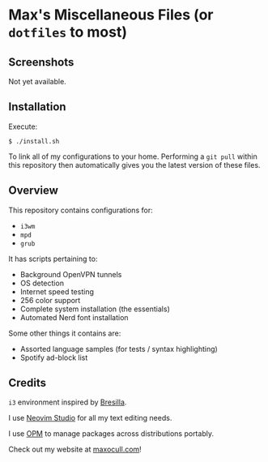 # Max's Miscellaneous Files (or `dotfiles` to most)
## Screenshots

Not yet available.

## Installation

Execute:
```
$ ./install.sh
```

To link all of my configurations to your home. Performing a `git pull` within
this repository then automatically gives you the latest version of these
files.

## Overview

This repository contains configurations for:
 - `i3wm`
 - `mpd`
 - `grub`

It has scripts pertaining to:
 - Background OpenVPN tunnels
 - OS detection
 - Internet speed testing
 - 256 color support
 - Complete system installation (the essentials)
 - Automated Nerd font installation

Some other things it contains are:
 - Assorted language samples (for tests / syntax highlighting)
 - Spotify ad-block list

## Credits

`i3` environment inspired by [Bresilla](https://github.com/bresilla/dotfiles/).

I use [Neovim Studio](https://github.com/Maxattax97/Neovim-Studio) for all my text editing needs.

I use [OPM](https://github.com/Maxattax97/opm) to manage packages across distributions portably.

Check out my website at [maxocull.com](https://www.maxocull.com/)!

